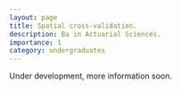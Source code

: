 ```yaml
---
layout: page
title: Spatial cross-validation.
description: Ba in Actuarial Sciences. 
importance: 1
category: undergraduates
---
```


Under development, more information soon. 
